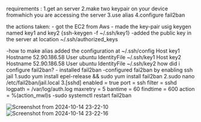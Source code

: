 requirements :
    1.get an server
    2.make two keypair on your device fromwhich you are accessing the server
    3.use alias
    4.configure fail2ban

the actions taken:
    - got the EC2 from Aws
    - made the key-pair usig keygen named key1 and key2  {ssh-keygen -f ~/.ssh/key1}
        -added the public key in the server at location ~/.ssh/authorized_keys

-how to make alias
        added the configuration at ~/.ssh/config
        Host key1
            Hostname 52.90.186.58
            User ubuntu
            IdentityFile ~/.ssh/key1
        Host key2
             Hostname 52.90.186.58
             User ubuntu
            IdentityFile ~/.ssh/key2
how did i configure fail2ban?
    - installed fail2ban
    -configured fai2ban by enabling ssh jail
        1.sudo yum install epel-release  && sudo yum install fail2ban
        2.sudo nano /etc/fail2ban/jail.local
        3.[sshd]
        enabled = true
        port    = ssh
        filter  = sshd
        logpath = /var/log/auth.log
        maxretry = 5
        bantime = 60
        findtime = 600
        action = %(action_mwl)s
    -sudo systemctl restart fail2ban




![Screenshot from 2024-10-14 23-22-10](https://github.com/user-attachments/assets/691d1ab8-2c1f-4d2e-85ac-aca6620b7e4c)
![Screenshot from 2024-10-14 23-22-16](https://github.com/user-attachments/assets/ffd3a5a6-9b9c-403f-8ac8-3da3c89d4901)
